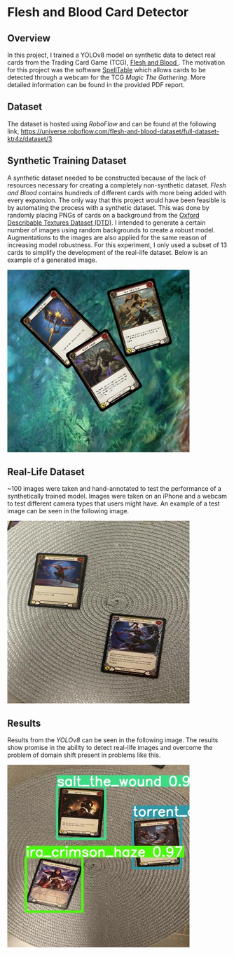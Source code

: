 # Flesh and Blood Card Detector

## Overview
In this project, I trained a YOLOv8 model on synthetic data to detect real cards from the Trading Card Game (TCG), [Flesh and Blood ](https://fabtcg.com/). The motivation for this project was the software [SpellTable](https://spelltable.wizards.com/) which allows cards to be detected through a webcam for the TCG *Magic The Gathering*. More detailed information can be found in the provided PDF report.

## Dataset
The dataset is hosted using *RoboFlow* and can be found at the following link, https://universe.roboflow.com/flesh-and-blood-dataset/full-dataset-ktr4z/dataset/3

## Synthetic Training Dataset
A synthetic dataset needed to be constructed because of the lack of resources necessary for creating a completely non-synthetic dataset. *Flesh and Blood* contains hundreds of different cards with more being added with every expansion. The only way that this project would have been feasible is by automating the process with a synthetic dataset. This was done by randomly placing PNGs of cards on a background from the [Oxford Describable Textures Dataset (DTD)](https://www.robots.ox.ac.uk/~vgg/data/dtd/). I intended to generate a certain number of images using random backgrounds to create a robust model. Augmentations to the images are also applied for the same reason of increasing model robustness. For this experiment, I only used a subset of 13 cards to simplify the development of the real-life dataset. Below is an example of a generated image.

![Synthetic Data Example](./synth.jpg)

## Real-Life Dataset
~100 images were taken and hand-annotated to test the performance of a synthetically trained model. Images were taken on an iPhone and a webcam to test different camera types that users might have. An example of a test image can be seen in the following image.

![Real-Life Data Example](./phone_test.jpg)

## Results
Results from the *YOLOv8* can be seen in the following image. The results show promise in the ability to detect real-life images and overcome the problem of domain shift present in problems like this.

![Results Example](./detection.jpg)
